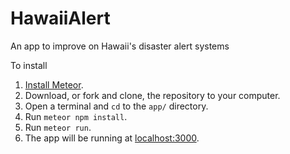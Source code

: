 # HawaiiAlert
An app to improve on Hawaii's disaster alert systems

To install
1. [Install Meteor](https://www.meteor.com/install).
1. Download, or fork and clone, the repository to your computer.
1. Open a terminal and `cd` to the `app/` directory.
1. Run `meteor npm install`.
1. Run `meteor run`.
1. The app will be running at [localhost:3000](http://localhost:3000).

